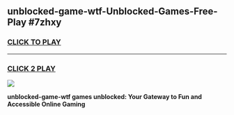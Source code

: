 
## unblocked-game-wtf-Unblocked-Games-Free-Play #7zhxy
<h3>
<a href="https://us.freeplayer.one?title=unblocked-game-wtf&ref=9M">CLICK TO PLAY</a></h3>
<hr>

<h3>
<a href="https://us.freeplayer.one?title=unblocked-game-wtf&ref=9M">CLICK 2 PLAY</a>
  
</h3>

<a href="https://us.freeplayer.one?title=unblocked-game-wtf&ref=9M"><img src="https://clearcache.store/games.png"></a>


**unblocked-game-wtf games unblocked: Your Gateway to Fun and Accessible Online Gaming**
